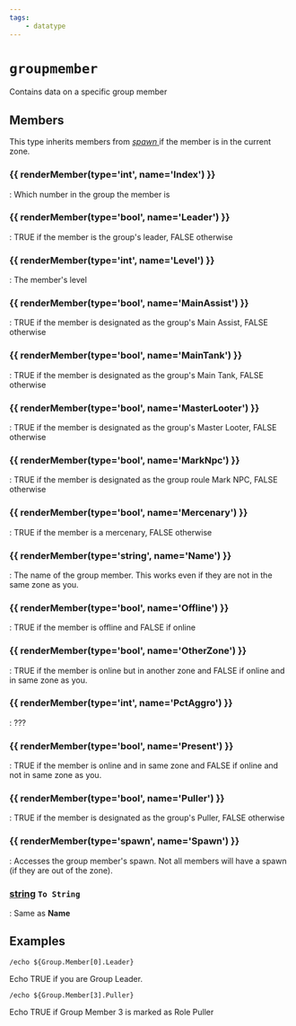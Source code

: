 ```yaml
---
tags:
    - datatype
---
```

# `groupmember`

<!--dt-desc-start-->
Contains data on a specific group member
<!--dt-desc-end-->
## Members
<!--dt-members-start-->
This type inherits members from [_spawn_ ](datatype-spawn.md)if the member is in the current zone.

### {{ renderMember(type='int', name='Index') }}

:   Which number in the group the member is

### {{ renderMember(type='bool', name='Leader') }}

:   TRUE if the member is the group's leader, FALSE otherwise

### {{ renderMember(type='int', name='Level') }}

:   The member's level

### {{ renderMember(type='bool', name='MainAssist') }}

:   TRUE if the member is designated as the group's Main Assist, FALSE otherwise

### {{ renderMember(type='bool', name='MainTank') }}

:   TRUE if the member is designated as the group's Main Tank, FALSE otherwise

### {{ renderMember(type='bool', name='MasterLooter') }}

:   TRUE if the member is designated as the group's Master Looter, FALSE otherwise

### {{ renderMember(type='bool', name='MarkNpc') }}

:   TRUE if the member is designated as the group roule Mark NPC, FALSE otherwise

### {{ renderMember(type='bool', name='Mercenary') }}

:   TRUE if the member is a mercenary, FALSE otherwise

### {{ renderMember(type='string', name='Name') }}

:   The name of the group member. This works even if they are not in the same zone as you.

### {{ renderMember(type='bool', name='Offline') }}

:   TRUE if the member is offline and FALSE if online

### {{ renderMember(type='bool', name='OtherZone') }}

:   TRUE if the member is online but in another zone and FALSE if online and in same zone as you.

### {{ renderMember(type='int', name='PctAggro') }}

:   ???

### {{ renderMember(type='bool', name='Present') }}

:   TRUE if the member is online and in same zone and FALSE if online and not in same zone as you.

### {{ renderMember(type='bool', name='Puller') }}

:   TRUE if the member is designated as the group's Puller, FALSE otherwise

### {{ renderMember(type='spawn', name='Spawn') }}

:   Accesses the group member's spawn. Not all members will have a spawn (if they are out of the zone).

### [string][string] `To String`

:   Same as **Name**
<!--dt-members-end-->

## Examples

```
/echo ${Group.Member[0].Leader}
```

Echo TRUE if you are Group Leader.

```
/echo ${Group.Member[3].Puller}
```

Echo TRUE if Group Member 3 is marked as Role Puller
<!--dt-linkrefs-start-->
[bool]: datatype-bool.md
[int]: datatype-int.md
[spawn]: datatype-spawn.md
[string]: datatype-string.md
<!--dt-linkrefs-end-->
